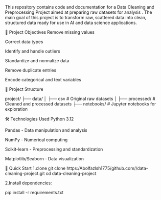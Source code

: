 This repository contains code and documentation for a Data Cleaning and Preprocessing Project aimed at preparing raw datasets for analysis . The main goal of this project is to transform raw, scattered data into clean, structured data ready for use in AI and data science applications.

🎯 Project Objectives Remove missing values

Correct data types

Identify and handle outliers

Standardize and normalize data

Remove duplicate entries

Encode categorical and text variables

📁 Project Structure

project/ ├── data/ │ ├── csv # Original raw datasets │ ├── processed/ # Cleaned and processed datasets ├── notebooks/ # Jupyter notebooks for exploration

🛠️ Technologies Used Python 3.12

Pandas - Data manipulation and analysis

NumPy - Numerical computing

Scikit-learn - Preprocessing and standardization

Matplotlib/Seaborn - Data visualization

🚀 Quick Start 1.clone git clone https:/Abolfazlsh1775/github.com//data-cleaning-project.git cd data-cleaning-project

2.Install dependencies:

pip install -r requirements.txt
